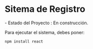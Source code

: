 <h1> Sitema de Registro</h1>
- Estado del Proyecto : En construcción.

Para ejecutar el sistema, debes poner:

```npm install react```
